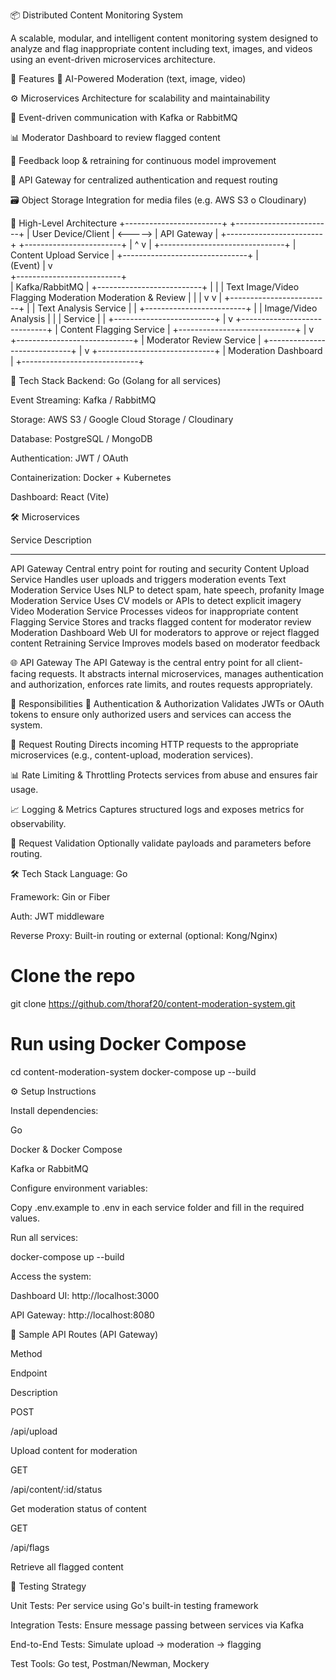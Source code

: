 📦 Distributed Content Monitoring System

A scalable, modular, and intelligent content monitoring system designed to analyze and flag inappropriate content including text, images, and videos using an event-driven microservices architecture.


🚀 Features
🧠 AI-Powered Moderation (text, image, video)

⚙️ Microservices Architecture for scalability and maintainability

📩 Event-driven communication with Kafka or RabbitMQ

📊 Moderator Dashboard to review flagged content

🔁 Feedback loop & retraining for continuous model improvement

🔐 API Gateway for centralized authentication and request routing

🗃️ Object Storage Integration for media files (e.g. AWS S3 o Cloudinary)


📐 High-Level Architecture
+------------------------+         +------------------------+
|    User Device/Client  | <-----> |       API Gateway       |
+------------------------+         +------------------------+
                                        |        ^
                                        v        |
                          +-------------------------------+
                          |      Content Upload Service   |
                          +-------------------------------+
                                        |        
                                 (Event) |
                                        v        
                        +--------------------------+   
                        |     Kafka/RabbitMQ       |
                        +--------------------------+
                             |          |          |
                          Text        Image/Video  Flagging
                          Moderation  Moderation   & Review
                             |          |           |
                             v          v           |
                       +-------------------------+  |
                       |   Text Analysis Service |  |
                       +-------------------------+  |
                       |  Image/Video Analysis   |  |
                       |      Service            |  |
                       +-------------------------+  |
                                                     v
                                +-----------------------------+
                                |   Content Flagging Service  |
                                +-----------------------------+
                                                     |
                                                     v
                                +-----------------------------+
                                |  Moderator Review Service   |
                                +-----------------------------+
                                                     |
                                                     v
                                +-----------------------------+
                                |     Moderation Dashboard    |
                                +-----------------------------+


🧱 Tech Stack
Backend: Go (Golang for all services)

Event Streaming: Kafka / RabbitMQ

Storage: AWS S3 / Google Cloud Storage / Cloudinary

Database: PostgreSQL / MongoDB

Authentication: JWT / OAuth

Containerization: Docker + Kubernetes

Dashboard: React (Vite)


🛠️ Microservices

Service	                      Description
--------                      -------------
API Gateway	                  Central entry point for routing and security
Content Upload Service	      Handles user uploads and triggers moderation events
Text Moderation Service	      Uses NLP to detect spam, hate speech, profanity
Image Moderation Service	    Uses CV models or APIs to detect explicit imagery
Video Moderation Service	    Processes videos for inappropriate content
Flagging Service	            Stores and tracks flagged content for moderator review
Moderation Dashboard	        Web UI for moderators to approve or reject flagged content
Retraining Service	          Improves models based on moderator feedback

🌐 API Gateway
The API Gateway is the central entry point for all client-facing requests. It abstracts internal microservices, manages authentication and authorization, enforces rate limits, and routes requests appropriately.

🔧 Responsibilities
🔐 Authentication & Authorization
Validates JWTs or OAuth tokens to ensure only authorized users and services can access the system.

🚦 Request Routing
Directs incoming HTTP requests to the appropriate microservices (e.g., content-upload, moderation services).

📊 Rate Limiting & Throttling
Protects services from abuse and ensures fair usage.

📈 Logging & Metrics
Captures structured logs and exposes metrics for observability.

🧪 Request Validation
Optionally validate payloads and parameters before routing.

🛠 Tech Stack
Language: Go

Framework: Gin or Fiber

Auth: JWT middleware

Reverse Proxy: Built-in routing or external (optional: Kong/Nginx)


# Clone the repo
git clone https://github.com/thoraf20/content-moderation-system.git

# Run using Docker Compose
cd content-moderation-system
docker-compose up --build

⚙️ Setup Instructions

Install dependencies:

Go

Docker & Docker Compose

Kafka or RabbitMQ

Configure environment variables:

Copy .env.example to .env in each service folder and fill in the required values.

Run all services:

docker-compose up --build

Access the system:

Dashboard UI: http://localhost:3000

API Gateway: http://localhost:8080


🧪 Sample API Routes (API Gateway)

Method

Endpoint

Description

POST

/api/upload

Upload content for moderation

GET

/api/content/:id/status

Get moderation status of content

GET

/api/flags

Retrieve all flagged content


🧪 Testing Strategy

Unit Tests: Per service using Go's built-in testing framework

Integration Tests: Ensure message passing between services via Kafka

End-to-End Tests: Simulate upload → moderation → flagging

Test Tools: Go test, Postman/Newman, Mockery